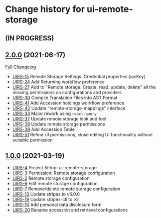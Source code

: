 # Change history for ui-remote-storage

## (IN PROGRESS)

## [2.0.0](https://github.com/folio-org/ui-remote-storage/tree/v2.0.0) (2021-06-17)
[Full Changelog](https://github.com/folio-org/ui-remote-storage/compare/v1.0.0...v2.0.0)

* [UIRS-15](https://issues.folio.org/browse/UIRS-15) Remote Storage Settings: Credential properties (apiKey)
* [UIRS-24](https://issues.folio.org/browse/UIRS-24) Add Returning workflow preference
* [UIRS-27](https://issues.folio.org/browse/UIRS-27) Add to "Remote storage: Create, read, update, delete" all the missing permissions on configurations and providers
* [UIRS-30](https://issues.folio.org/browse/UIRS-30) Compile Translation Files into AST Format
* [UIRS-41](https://issues.folio.org/browse/UIRS-41) Add Accession holdings workflow preference
* [UIRS-42](https://issues.folio.org/browse/UIRS-42) Update "remote-storage-mappings" interface
* [UIRS-33](https://issues.folio.org/browse/UIRS-33) Major rework using `react-query`
* [UIRS-37](https://issues.folio.org/browse/UIRS-37) Update remote storage look and feel
* [UIRS-38](https://issues.folio.org/browse/UIRS-38) Update remote storage permissions
* [UIRS-39](https://issues.folio.org/browse/UIRS-39) Add Accession Table
* [UIRS-51](https://issues.folio.org/browse/UIRS-51) Refine UI permissions, close editing UI functionality without suitable permission

## [1.0.0](https://github.com/folio-org/ui-remote-storage/tree/v1.0.0) (2021-03-19)

* [UIRS-4](https://issues.folio.org/browse/UIRS-4) Project Setup: ui-remote-storage
* [UIRS-3](https://issues.folio.org/browse/UIRS-3) Permission: Remote storage configuration
* [UIRS-2](https://issues.folio.org/browse/UIRS-2) Remote storage configuration
* [UIRS-6](https://issues.folio.org/browse/UIRS-6) Edit remote storage configuration
* [UIRS-7](https://issues.folio.org/browse/UIRS-7) Remove/delete remote storage configuration
* [UIRS-13](https://issues.folio.org/browse/UIRS-13) Update stripes to v6.0.0
* [UIRS-19](https://issues.folio.org/browse/UIRS-19) Update stripes-cli to v2
* [UIRS-10](https://issues.folio.org/browse/UIRS-10) Add personal data disclosure form
* [UIRS-20](https://issues.folio.org/browse/UIRS-20) Rename accession and retrieval configurations
